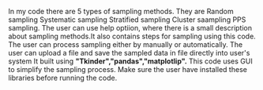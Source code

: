 In my code there are 5 types of sampling methods. 
They are
Random sampling 
Systematic sampling
Stratified sampling
Cluster saampling
PPS sampling.
The user can use help optiion, where there is a small description about sampling methods.It also contains steps for sampling using this code.
The user can process sampling either by  manually or automatically.
The user can upload a file and save the sampled data in file directly into user's system
It built using **"Tkinder","pandas","matplotlip".**
This code uses GUI to simplify the sampling process.
Make sure the user have installed  these libraries before running the code.
